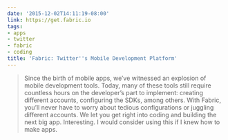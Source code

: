 ```yaml
---
date: '2015-12-02T14:11:19-08:00'
link: https://get.fabric.io
tags:
- apps
- twitter
- fabric
- coding
title: 'Fabric: Twitter''s Mobile Development Platform'
---
```


>Since the birth of mobile apps, we’ve witnessed an explosion of mobile development tools. Today, many of these tools still require countless hours on the developer’s part to implement: creating different accounts, configuring the SDKs, among others. With Fabric, you’ll never have to worry about tedious configurations or juggling different accounts. We let you get right into coding and building the next big app. Interesting. I would consider using this if I knew how to make apps.

